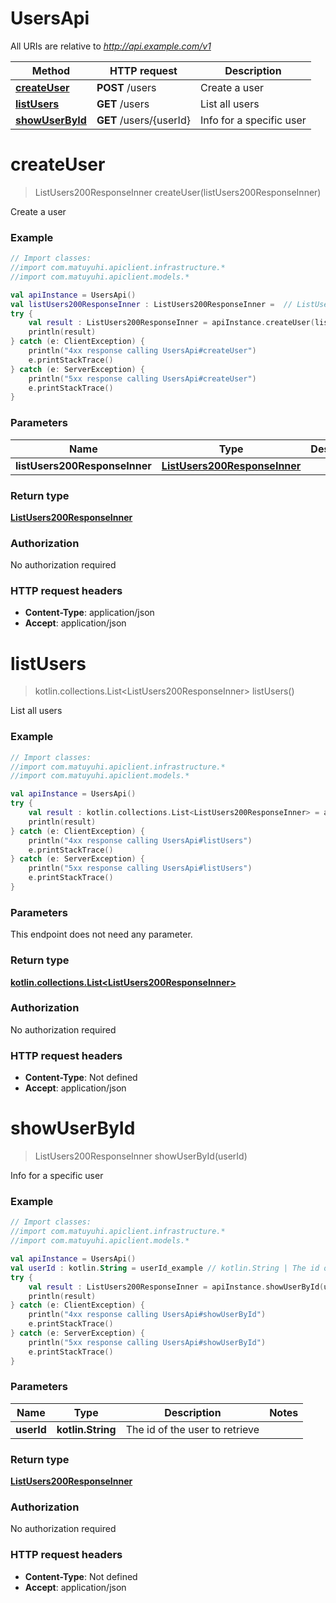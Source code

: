 # UsersApi

All URIs are relative to *http://api.example.com/v1*

| Method | HTTP request | Description |
| ------------- | ------------- | ------------- |
| [**createUser**](UsersApi.md#createUser) | **POST** /users | Create a user |
| [**listUsers**](UsersApi.md#listUsers) | **GET** /users | List all users |
| [**showUserById**](UsersApi.md#showUserById) | **GET** /users/{userId} | Info for a specific user |


<a id="createUser"></a>
# **createUser**
> ListUsers200ResponseInner createUser(listUsers200ResponseInner)

Create a user

### Example
```kotlin
// Import classes:
//import com.matuyuhi.apiclient.infrastructure.*
//import com.matuyuhi.apiclient.models.*

val apiInstance = UsersApi()
val listUsers200ResponseInner : ListUsers200ResponseInner =  // ListUsers200ResponseInner | 
try {
    val result : ListUsers200ResponseInner = apiInstance.createUser(listUsers200ResponseInner)
    println(result)
} catch (e: ClientException) {
    println("4xx response calling UsersApi#createUser")
    e.printStackTrace()
} catch (e: ServerException) {
    println("5xx response calling UsersApi#createUser")
    e.printStackTrace()
}
```

### Parameters
| Name | Type | Description  | Notes |
| ------------- | ------------- | ------------- | ------------- |
| **listUsers200ResponseInner** | [**ListUsers200ResponseInner**](ListUsers200ResponseInner.md)|  | |

### Return type

[**ListUsers200ResponseInner**](ListUsers200ResponseInner.md)

### Authorization

No authorization required

### HTTP request headers

 - **Content-Type**: application/json
 - **Accept**: application/json

<a id="listUsers"></a>
# **listUsers**
> kotlin.collections.List&lt;ListUsers200ResponseInner&gt; listUsers()

List all users

### Example
```kotlin
// Import classes:
//import com.matuyuhi.apiclient.infrastructure.*
//import com.matuyuhi.apiclient.models.*

val apiInstance = UsersApi()
try {
    val result : kotlin.collections.List<ListUsers200ResponseInner> = apiInstance.listUsers()
    println(result)
} catch (e: ClientException) {
    println("4xx response calling UsersApi#listUsers")
    e.printStackTrace()
} catch (e: ServerException) {
    println("5xx response calling UsersApi#listUsers")
    e.printStackTrace()
}
```

### Parameters
This endpoint does not need any parameter.

### Return type

[**kotlin.collections.List&lt;ListUsers200ResponseInner&gt;**](ListUsers200ResponseInner.md)

### Authorization

No authorization required

### HTTP request headers

 - **Content-Type**: Not defined
 - **Accept**: application/json

<a id="showUserById"></a>
# **showUserById**
> ListUsers200ResponseInner showUserById(userId)

Info for a specific user

### Example
```kotlin
// Import classes:
//import com.matuyuhi.apiclient.infrastructure.*
//import com.matuyuhi.apiclient.models.*

val apiInstance = UsersApi()
val userId : kotlin.String = userId_example // kotlin.String | The id of the user to retrieve
try {
    val result : ListUsers200ResponseInner = apiInstance.showUserById(userId)
    println(result)
} catch (e: ClientException) {
    println("4xx response calling UsersApi#showUserById")
    e.printStackTrace()
} catch (e: ServerException) {
    println("5xx response calling UsersApi#showUserById")
    e.printStackTrace()
}
```

### Parameters
| Name | Type | Description  | Notes |
| ------------- | ------------- | ------------- | ------------- |
| **userId** | **kotlin.String**| The id of the user to retrieve | |

### Return type

[**ListUsers200ResponseInner**](ListUsers200ResponseInner.md)

### Authorization

No authorization required

### HTTP request headers

 - **Content-Type**: Not defined
 - **Accept**: application/json

